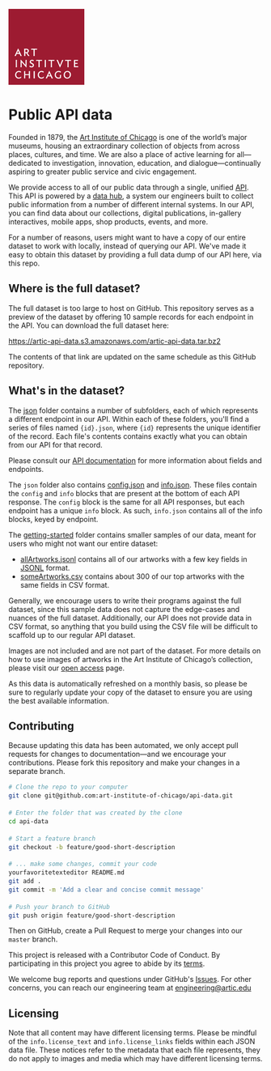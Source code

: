 ![Art Institute of Chicago](https://raw.githubusercontent.com/Art-Institute-of-Chicago/template/master/aic-logo.gif)

# Public API data

Founded in 1879, the [Art Institute of Chicago](https://www.artic.edu) is one of the world’s major museums, housing an extraordinary collection of objects from across places, cultures, and time. We are also a place of active learning for all—dedicated to investigation, innovation, education, and dialogue—continually aspiring to greater public service and civic engagement.

We provide access to all of our public data through a single, unified [API](https://api.artic.edu/docs). This API is powered by a [data hub](https://github.com/art-institute-of-chicago/data-aggregator), a system our engineers built to collect public information from a number of different internal systems. In our API, you can find data about our collections, digital publications, in-gallery interactives, mobile apps, shop products, events, and more.

For a number of reasons, users might want to have a copy of our entire dataset to work with locally, instead of querying our API. We've made it easy to obtain this dataset by providing a full data dump of our API here, via this repo.


## Where is the full dataset?

The full dataset is too large to host on GitHub. This repository serves as a preview of the dataset by offering 10 sample records for each endpoint in the API. You can download the full dataset here:

https://artic-api-data.s3.amazonaws.com/artic-api-data.tar.bz2

The contents of that link are updated on the same schedule as this GitHub repository.


## What's in the dataset?

The [json](json) folder contains a number of subfolders, each of which represents a different endpoint in our API. Within each of these folders, you'll find a series of files named `{id}.json`, where `{id}` represents the unique identifier of the record. Each file's contents contains exactly what you can obtain from our API for that record.

Please consult our [API documentation](https://api.artic.edu/docs) for more information about fields and endpoints.

The `json` folder also contains [config.json](json/config.json) and [info.json](json/info.json). These files contain the `config` and `info` blocks that are present at the bottom of each API response. The `config` block is the same for all API responses, but each endpoint has a unique `info` block. As such, `info.json` contains all of the info blocks, keyed by endpoint.

The [getting-started](getting-started) folder contains smaller samples of our data, meant for users who might not want our entire dataset:

 * [allArtworks.jsonl](getting-started/allArtworks.jsonl) contains all of our artworks with a few key fields in [JSONL](http://jsonlines.org/) format.
 * [someArtworks.csv](getting-started/someArtworks.csv) contains about 300 of our top artworks with the same fields in CSV format.

Generally, we encourage users to write their programs against the full dataset, since this sample data does not capture the edge-cases and nuances of the full dataset. Additionally, our API does not provide data in CSV format, so anything that you build using the CSV file will be difficult to scaffold up to our regular API dataset.

Images are not included and are not part of the dataset. For more details on how to use images of artworks in the Art Institute of Chicago’s collection, please visit our [open access](https://www.artic.edu/open-access) page.

As this data is automatically refreshed on a monthly basis, so please be sure to regularly update your copy of the dataset to ensure you are using the best available information.


## Contributing

Because updating this data has been automated, we only accept pull requests for changes to documentation—and we encourage your contributions. Please fork this repository and make your changes in a separate branch.

```bash
# Clone the repo to your computer
git clone git@github.com:art-institute-of-chicago/api-data.git

# Enter the folder that was created by the clone
cd api-data

# Start a feature branch
git checkout -b feature/good-short-description

# ... make some changes, commit your code
yourfavoritetexteditor README.md
git add .
git commit -m 'Add a clear and concise commit message'

# Push your branch to GitHub
git push origin feature/good-short-description
```

Then on GitHub, create a Pull Request to merge your changes into our `master` branch.

This project is released with a Contributor Code of Conduct. By participating in this project you agree to abide by its [terms](CODE_OF_CONDUCT.md).

We welcome bug reports and questions under GitHub's [Issues](issues). For other concerns, you can reach our engineering team at [engineering@artic.edu](mailto:engineering@artic.edu)


## Licensing

Note that all content may have different licensing terms. Please be mindful of the `info.license_text` and `info.license_links` fields within each JSON data file. These notices refer to the metadata that each file represents, they do not apply to images and media which may have different licensing terms.

